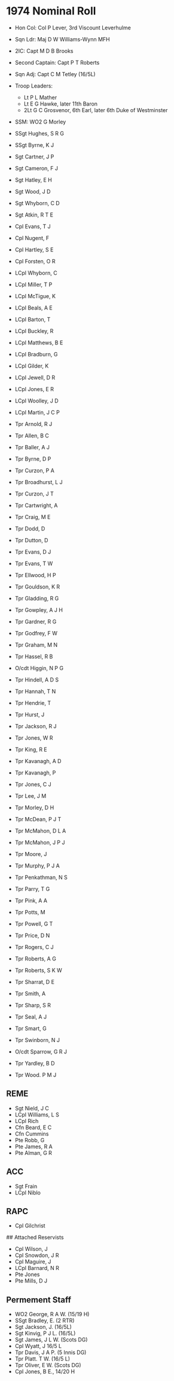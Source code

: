 # 1974 Nominal Roll

* Hon Col: Col P Lever, 3rd Viscount Leverhulme
* Sqn Ldr: Maj D W Williams-Wynn MFH
* 2IC: Capt M D B Brooks
* Second Captain: Capt P T Roberts
* Sqn Adj: Capt C M Tetley (16/5L)
* Troop Leaders:
  * Lt P L Mather
  * Lt E G Hawke, later 11th Baron
  * 2Lt G C Grosvenor, 6th Earl, later 6th Duke of Westminster
* SSM: WO2 G Morley

* SSgt Hughes, S R G
* SSgt Byrne, K J
* Sgt Cartner, J P
* Sgt Cameron, F J
* Sgt Hatley, E H
* Sgt Wood, J D
* Sgt Whyborn, C D
* Sgt Atkin, R T E
* Cpl Evans, T J
* Cpl Nugent, F
* Cpl Hartley, S E
* Cpl Forsten, O R
* LCpl Whyborn, C
* LCpl Miller, T P
* LCpl McTigue, K
* LCpl Beals, A E
* LCpl Barton, T
* LCpl Buckley, R
* LCpl Matthews, B E
* LCpl Bradburn, G
* LCpl Gilder, K
* LCpl Jewell, D R
* LCpl Jones, E R
* LCpl Woolley, J D
* LCpl Martin, J C P
* Tpr Arnold, R J
* Tpr Allen, B C
* Tpr Baller, A J
* Tpr Byrne, D P
* Tpr Curzon, P A
* Tpr Broadhurst, L J
* Tpr Curzon, J T
* Tpr Cartwright, A
* Tpr Craig, M E
* Tpr Dodd, D
* Tpr Dutton, D
* Tpr Evans, D J
* Tpr Evans, T W
* Tpr Ellwood, H P
* Tpr Gouldson, K R
* Tpr Gladding, R G
* Tpr Gowpley, A J H
* Tpr Gardner, R G
* Tpr Godfrey, F W
* Tpr Graham, M N
* Tpr Hassel, R B
* O/cdt Higgin, N P G
* Tpr Hindell, A D S
* Tpr Hannah, T N
* Tpr Hendrie, T
* Tpr Hurst, J
* Tpr Jackson, R J
* Tpr Jones, W R
* Tpr King, R E
* Tpr Kavanagh, A D
* Tpr Kavanagh, P
* Tpr Jones, C J
* Tpr Lee, J M
* Tpr Morley, D H
* Tpr McDean, P J T
* Tpr McMahon, D L A
* Tpr McMahon, J P J
* Tpr Moore, J
* Tpr Murphy, P J A
* Tpr Penkathman, N S
* Tpr Parry, T G
* Tpr Pink, A A
* Tpr Potts, M
* Tpr Powell, G T
* Tpr Price, D N
* Tpr Rogers, C J
* Tpr Roberts, A G
* Tpr Roberts, S K W
* Tpr Sharrat, D E
* Tpr Smith, A
* Tpr Sharp, S R
* Tpr Seal, A J
* Tpr Smart, G
* Tpr Swinborn, N J
* O/cdt Sparrow, G R J
* Tpr Yardley, B D
* Tpr Wood. P M J

## REME

* Sgt Nield, J C
* LCpl Williams, L S
* LCpl Rich
* Cfn Beard, E C
* Cfn Cummins
* Pte Robb, G
* Pte James, R A
* Pte Alman, G R

## ACC

* Sgt Frain
* LCpl Niblo

## RAPC

* Cpl Gilchrist

## Attached Reservists

* Cpl Wilson, J
* Cpl Snowdon, J R
* Cpl Maguire, J
* LCpl Barnard, N R
* Pte Jones
* Pte Mills, D J

## Permement Staff

* WO2 George, R A W. (15/19 H)
* SSgt Bradley, E. (2 RTR)
* Sgt Jackson, J. (16/5L)
* Sgt Kinvig, P J L. (16/5L)
* Sgt James, J L W. (Scots DG)
* Cpl Wyatt, J 16/5 L
* Tpr Davis, J A P. (5 Innis DG)
* Tpr Platt. T W. (16/5 L)
* Tpr Oliver, E W. (Scots DG)
* Cpl Jones, B E., 14/20 H
